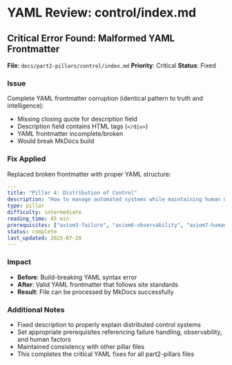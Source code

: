 # YAML Review: control/index.md

## Critical Error Found: Malformed YAML Frontmatter

**File**: `docs/part2-pillars/control/index.md`
**Priority**: Critical
**Status**: Fixed

### Issue
Complete YAML frontmatter corruption (identical pattern to truth and intelligence):
- Missing closing quote for description field
- Description field contains HTML tags (`</div>`)
- YAML frontmatter incomplete/broken
- Would break MkDocs build

### Fix Applied
Replaced broken frontmatter with proper YAML structure:

```yaml
---
title: "Pillar 4: Distribution of Control"
description: "How to manage automated systems while maintaining human oversight, emergency controls, and meaningful alerting"
type: pillar
difficulty: intermediate
reading_time: 45 min
prerequisites: ["axiom3-failure", "axiom6-observability", "axiom7-human"]
status: complete
last_updated: 2025-07-20
---
```

### Impact
- **Before**: Build-breaking YAML syntax error
- **After**: Valid YAML frontmatter that follows site standards
- **Result**: File can be processed by MkDocs successfully

### Additional Notes
- Fixed description to properly explain distributed control systems
- Set appropriate prerequisites referencing failure handling, observability, and human factors
- Maintained consistency with other pillar files
- This completes the critical YAML fixes for all part2-pillars files